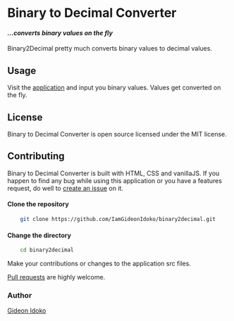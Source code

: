 # Binary to Decimal Converter

#### _...converts binary values on the fly_

Binary2Decimal pretty much converts binary values to decimal values.

## Usage

Visit the [application](https://IamGideonIdoko.github.io/binary2decimal) and input you binary values. Values get converted on the fly.


## License

Binary to Decimal Converter is open source licensed under the MIT license.

## Contributing

Binary to Decimal Converter is built with HTML, CSS and vanillaJS. If you happen to find any bug while using this application or you have a features request, do well to [create an issue](https://github.com/IamGideonIdoko/binary2decimal/issues) on it.

#### Clone the repository 

```bash
    git clone https://github.com/IamGideonIdoko/binary2decimal.git
```

#### Change the directory

```bash
    cd binary2decimal
```


Make your contributions or changes to the application src files.


[Pull requests](https://github.com/IamGideonIdoko/binary2decimal/pulls) are highly welcome.


### Author
[Gideon Idoko](https://github.com/IamGideonIdoko)